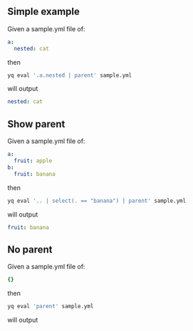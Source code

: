 
## Simple example
Given a sample.yml file of:
```yaml
a:
  nested: cat
```
then
```bash
yq eval '.a.nested | parent' sample.yml
```
will output
```yaml
nested: cat
```

## Show parent
Given a sample.yml file of:
```yaml
a:
  fruit: apple
b:
  fruit: banana
```
then
```bash
yq eval '.. | select(. == "banana") | parent' sample.yml
```
will output
```yaml
fruit: banana
```

## No parent
Given a sample.yml file of:
```yaml
{}
```
then
```bash
yq eval 'parent' sample.yml
```
will output
```yaml
```

